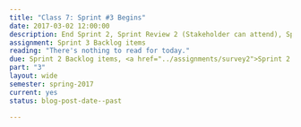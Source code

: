 ```yaml
---
title: "Class 7: Sprint #3 Begins"
date: 2017-03-02 12:00:00
description: End Sprint 2, Sprint Review 2 (Stakeholder can attend), Sprint Retrospective 2, Begin Sprint 3, Sprint 3 Planning
assignment: Sprint 3 Backlog items
reading: "There's nothing to read for today."
due: Sprint 2 Backlog items, <a href="../assignments/survey2">Sprint 2 Retrospective Survey</a>
part: "3"
layout: wide
semester: spring-2017
current: yes
status: blog-post-date--past

---
```

